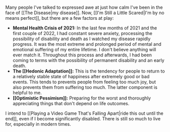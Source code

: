 Many people I've talked to expressed awe at just how calm I've been in the face of [[The Disease|my disease]]. Now, [[I'm Still a Little Scared|I'm by no means perfect]], but there are a few factors at play:

- **Mental Health Crisis of 2021:** In the last few months of 2021 and the first couple of 2022, I had constant severe anxiety, processing the possibility of disability and death as I watched my disease rapidly progress. It was the most extreme and prolonged period of mental and emotional suffering of my entire lifetime. I don't believe anything will ever match it. Throughout this process and afterwards, I had been coming to terms with the possibility of permanent disability and an early death.
- **The [[Hedonic Adaptation]]:** This is the tendency for people to return to a relatively stable state of happiness after extremely good or bad events. This tends to prevents people from feeling too much joy, but also prevents them from suffering too much. The latter component is helpful to me.
- **[[Optimistic Pessimism]]:** Preparing for the worst and thoroughly appreciating things that don't depend on life outcomes.

I intend to [[Playing a Video Game That's Falling Apart|ride this out until the end]], even if I become significantly disabled. There is still so much to live for, especially in modern times.